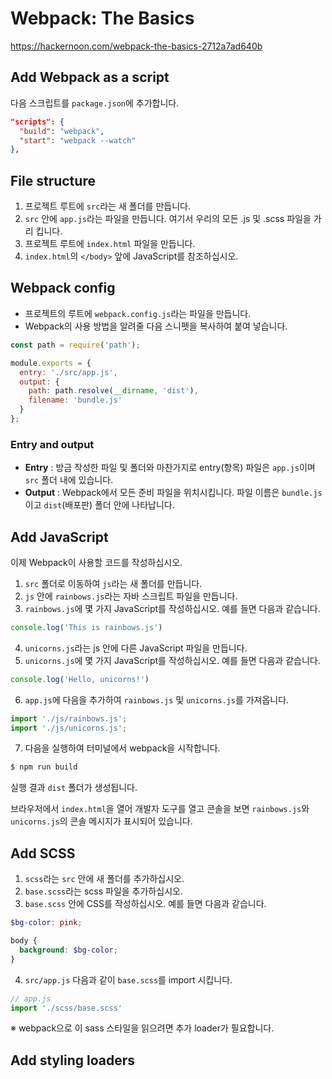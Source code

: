 # Webpack: The Basics
https://hackernoon.com/webpack-the-basics-2712a7ad640b

## Add Webpack as a script

다음 스크립트를 `package.json`에 추가합니다.

```json
"scripts": {
  "build": "webpack",
  "start": "webpack --watch"
},
```
## File structure

1. 프로젝트 루트에 `src`라는 새 폴더를 만듭니다. 
1. `src` 안에 `app.js`라는 파일을 만듭니다. 여기서 우리의 모든 .js 및 .scss 파일을 가리 킵니다. 
1. 프로젝트 루트에 `index.html` 파일을 만듭니다. 
1. `index.html`의 `</body>` 앞에 JavaScript를 참조하십시오.

## Webpack config

+ 프로젝트의 루트에 `webpack.config.js`라는 파일을 만듭니다. 
+ Webpack의 사용 방법을 알려줄 다음 스니펫을 복사하여 붙여 넣습니다.

```javascript
const path = require('path');

module.exports = {
  entry: './src/app.js',
  output: {
    path: path.resolve(__dirname, 'dist'),
    filename: 'bundle.js'
  }
};
```

### Entry and output

+ __Entry__ : 방금 작성한 파일 및 폴더와 마찬가지로 entry(항목) 파일은 `app.js`이며 `src` 폴더 내에 있습니다. 
+ __Output__ : Webpack에서 모든 준비 파일을 위치시킵니다. 파일 이름은 `bundle.js`이고 `dist`(배포판) 폴더 안에 나타납니다.

## Add JavaScript

이제 Webpack이 사용할 코드를 작성하십시오.

1. `src` 폴더로 이동하여 `js`라는 새 폴더를 만듭니다. 
1. `js` 안에 `rainbows.js`라는 자바 스크립트 파일을 만듭니다. 
1. `rainbows.js`에 몇 가지 JavaScript를 작성하십시오. 예를 들면 다음과 같습니다.
```javascript
console.log('This is rainbows.js')
```
4. `unicorns.js`라는 js 안에 다른 JavaScript 파일을 만듭니다. 
5. `unicorns.js`에 몇 가지 JavaScript를 작성하십시오. 예를 들면 다음과 같습니다.
```javascript
console.log('Hello, unicorns!')
```
6. `app.js`에 다음을 추가하여 `rainbows.js` 및 `unicorns.js`를 가져옵니다.
```javascript
import './js/rainbows.js';
import './js/unicorns.js';
```
7. 다음을 실행하여 터미널에서 webpack을 시작합니다.
```sh
$ npm run build
```

실행 결과 `dist` 폴더가 생성됩니다.

브라우저에서 `index.html`을 열어 개발자 도구를 열고 콘솔을 보면 
`rainbows.js`와 `unicorns.js`의 콘솔 메시지가 표시되어 있습니다.

## Add SCSS

1. `scss`라는 `src` 안에 새 폴더를 추가하십시오. 
1. `base.scss`라는 scss 파일을 추가하십시오. 
1. `base.scss` 안에 CSS를 작성하십시오. 예를 들면 다음과 같습니다.
```scss
$bg-color: pink;

body {
  background: $bg-color;
}
```
4. `src/app.js` 다음과 같이 `base.scss`를 import 시킵니다.
```javascript
// app.js
import './scss/base.scss'
```

※ webpack으로 이 sass 스타일을 읽으려면 추가 loader가 필요합니다.

## Add styling loaders